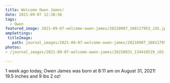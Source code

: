 ```yaml
---
title: Welcome Owen James!
date: 2021-09-07 12:38:56
tags:
  - Owen
featured_image: 2021-09-07-welcome-owen-james/20210907_160117953_iOS.jpg.jpg
ampSettings: 
 titleImage:
   path: journal_images/2021-09-07-welcome-owen-james/20210907_160117953_iOS.jpg.jpg
photos:
- /journal_images/2021-09-07-welcome-owen-james/20210831_134419519_iOS.jpg|Owen James

---
```


1 week ago today, Owen James was born at 8:11 am on August 31, 2021! 19.5 inches and 9 lbs 2 oz!

